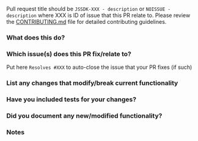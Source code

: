 Pull request title should be `JSSDK-XXX - description` or `NOISSUE - description` where XXX is ID of issue that this PR relate to.
Please review the [CONTRIBUTING.md](./CONTRIBUTING.md) file for detailed contributing guidelines.

### What does this do?

### Which issue(s) does this PR fix/relate to?
Put here `Resolves #XXX` to auto-close the issue that your PR fixes (if such)

### List any changes that modify/break current functionality

### Have you included tests for your changes?

### Did you document any new/modified functionality?

### Notes